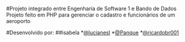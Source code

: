 #Projeto integrado entre Engenharia de Software 1 e Bando de Dados
Projeto feito em PHP para gerenciar o cadastro e funcionários de um aeroporto

#Desenvolvido por:
##isabela
*[@lucianesl](https://github.com/lucianesl)
*[@Panque](https://github.com/Panque)
*[@ricardobr001](https://github.com/ricardobr001)
